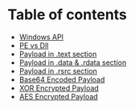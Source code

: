 # Table of contents

* [Windows API](README.md)
* [PE vs Dll](<README (2).md>)
* [Payload  in .text section](<README (1).md>)
* [Payload in .data & .rdata section](payload-in-.data-and-.rdata-section.md)
* [Payload in .rsrc section](payload-in-.rsrc-section.md)
* [Base64 Encoded Payload](base64-encoded-payload.md)
* [XOR Encrypted Payload](xor-encrypted-payload.md)
* [AES Encrypted Payload](aes-encrypted-payload.md)
